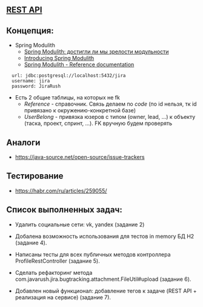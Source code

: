 ## [REST API](http://localhost:8080/doc)

## Концепция:

- Spring Modulith
    - [Spring Modulith: достигли ли мы зрелости модульности](https://habr.com/ru/post/701984/)
    - [Introducing Spring Modulith](https://spring.io/blog/2022/10/21/introducing-spring-modulith)
    - [Spring Modulith - Reference documentation](https://docs.spring.io/spring-modulith/docs/current-SNAPSHOT/reference/html/)

```
  url: jdbc:postgresql://localhost:5432/jira
  username: jira
  password: JiraRush
```

- Есть 2 общие таблицы, на которых не fk
    - _Reference_ - справочник. Связь делаем по _code_ (по id нельзя, тк id привязано к окружению-конкретной базе)
    - _UserBelong_ - привязка юзеров с типом (owner, lead, ...) к объекту (таска, проект, спринт, ...). FK вручную будем
      проверять

## Аналоги

- https://java-source.net/open-source/issue-trackers

## Тестирование

- https://habr.com/ru/articles/259055/

## Список выполненных задач:
- Удалить социальные сети: vk, yandex (задание 2)

[//]: # (  Удалены VkOAuth2UserDataHandler и YandexOAuth2UserDataHandler, почищены register.html, login.html, application.yaml и ProfileTestData.java.)

- Добалена возможность использования для тестов in memory БД H2 (задание 4).

[//]: # (TODO РАЗОБРАТЬСЯ УСЛОВНЫМ ОГРАНИЦЕНИЕМ В АШ2 )

- Написаны тесты для всех публичных методов контроллера ProfileRestController (задание 5).

- Сделать рефакторинг метода com.javarush.jira.bugtracking.attachment.FileUtil#upload (задание 6).

- Добавлен новый функционал: добавление тегов к задаче (REST API + реализация на сервисе) (задание 7).

[//]: # (TODO РАЗОБРАТЬСЯ С ВАЛИДАЦИЕЙ, написать тесты)


  
  
    